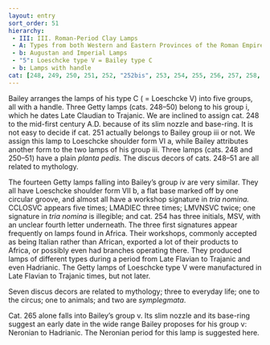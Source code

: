 ```yaml
---
layout: entry
sort_order: 51
hierarchy:
 - III: III. Roman-Period Clay Lamps
 - A: Types from both Western and Eastern Provinces of the Roman Empire
 - b: Augustan and Imperial Lamps
 - "5": Loeschcke type V = Bailey type C
 - b: Lamps with handle
cat: [248, 249, 250, 251, 252, "252bis", 253, 254, 255, 256, 257, 258, 259, 260, 261, 262, 263, 264, 265]
---
```


Bailey arranges the lamps of his type C ( = Loeschcke V) into five groups, all with a handle. Three Getty lamps (cats. 248–50) belong to his group i, which he dates Late Claudian to Trajanic. We are inclined to assign cat. 248 to the mid-first century A.D. because of its slim nozzle and base-ring. It is not easy to decide if cat. 251 actually belongs to Bailey group iii or not. We assign this lamp to Loeschcke shoulder form VI a, while Bailey attributes another form to the two lamps of his group iii. Three lamps (cats. 248 and 250–51) have a plain *planta pedis.* The discus decors of cats. 248–51 are all related to mythology.

The fourteen Getty lamps falling into Bailey’s group iv are very similar. They all have Loeschcke shoulder form VII b, a flat base marked off by one circular groove, and almost all have a workshop signature in *tria nomina.* <span class="inscription">CCLOSVC</span> appears five times; <span class="inscription">LMADIEC</span> three times; <span class="inscription">LMVNSVC</span> twice; one signature in *tria nomina* is illegible; and cat. 254 has three initials, <span class="inscription">MSV</span>, with an unclear fourth letter underneath. The three first signatures appear frequently on lamps found in Africa. Their workshops, commonly accepted as being Italian rather than African, exported a lot of their products to Africa, or possibly even had branches operating there. They produced lamps of different types during a period from Late Flavian to Trajanic and even Hadrianic. The Getty lamps of Loeschcke type V were manufactured in Late Flavian to Trajanic times, but not later.

Seven discus decors are related to mythology; three to everyday life; one to the circus; one to animals; and two are *symplegmata*.

Cat. 265 alone falls into Bailey’s group v. Its slim nozzle and its base-ring suggest an early date in the wide range Bailey proposes for his group v: Neronian to Hadrianic. The Neronian period for this lamp is suggested here.
